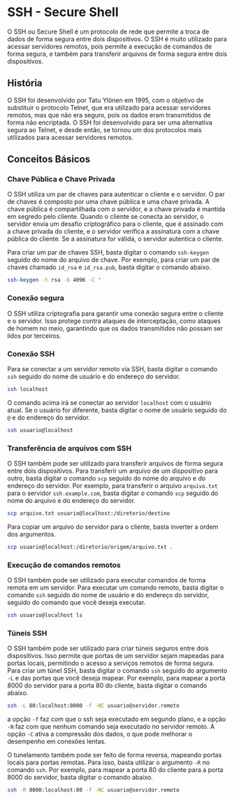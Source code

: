 # SSH - Secure Shell
O SSH ou Secure Shell é um protocolo de rede que permite a troca de dados de forma segura entre dois dispositivos. O SSH é muito utilizado para acessar servidores remotos, pois permite a execução de comandos de forma segura, e também para transferir arquivos de forma segura entre dois dispositivos.

## História
O SSH foi desenvolvido por Tatu Ylönen em 1995, com o objetivo de substituir o protocolo Telnet, que era utilizado para acessar servidores remotos, mas que não era seguro, pois os dados eram transmitidos de forma não encriptada. O SSH foi desenvolvido para ser uma alternativa segura ao Telnet, e desde então, se tornou um dos protocolos mais utilizados para acessar servidores remotos.

## Conceitos Básicos
### Chave Pública e Chave Privada
O SSH utiliza um par de chaves para autenticar o cliente e o servidor. O par de chaves é composto por uma chave pública e uma chave privada. A chave pública é compartilhada com o servidor, e a chave privada é mantida em segredo pelo cliente. Quando o cliente se conecta ao servidor, o servidor envia um desafio criptográfico para o cliente, que é assinado com a chave privada do cliente, e o servidor verifica a assinatura com a chave pública do cliente. Se a assinatura for válida, o servidor autentica o cliente.

Para criar um par de chaves SSH, basta digitar o comando `ssh-keygen` seguido do nome do arquivo de chave. Por exemplo, para criar um par de chaves chamado `id_rsa` e `id_rsa.pub`, basta digitar o comando abaixo.

```bash
ssh-keygen -t rsa -b 4096 -C "
```


### Conexão segura
O SSH utiliza criptografia para garantir uma conexão segura entre o cliente e o servidor. Isso protege contra ataques de interceptação, como ataques de homem no meio, garantindo que os dados transmitidos não possam ser lidos por terceiros.

### Conexão SSH
Para se conectar a um servidor remoto via SSH, basta digitar o comando `ssh` seguido do nome de usuário e do endereço do servidor. 

```bash
ssh localhost
```

O comando acima irá se conectar ao servidor `localhost` com o usuário atual. Se o usuário for diferente, basta digitar o nome de usuário seguido do `@` e do endereço do servidor.

```bash
ssh usuario@localhost
```

### Transferência de arquivos com SSH
O SSH também pode ser utilizado para transferir arquivos de forma segura entre dois dispositivos. Para transferir um arquivo de um dispositivo para outro, basta digitar o comando `scp` seguido do nome do arquivo e do endereço do servidor. Por exemplo, para transferir o arquivo `arquivo.txt` para o servidor `ssh.example.com`, basta digitar o comando `scp` seguido do nome do arquivo e do endereço do servidor.

```bash
scp arquivo.txt usuario@localhost:/diretorio/destino
```
Para copiar um arquivo do servidor para o cliente, basta inverter a ordem dos argumentos.

```bash
scp usuario@localhost:/diretorio/origem/arquivo.txt .
```

### Execução de comandos remotos
O SSH também pode ser utilizado para executar comandos de forma remota em um servidor. Para executar um comando remoto, basta digitar o comando `ssh` seguido do nome de usuário e do endereço do servidor, seguido do comando que você deseja executar.

```bash
ssh usuario@localhost ls
```


### Túneis SSH
O SSH também pode ser utilizado para criar túneis seguros entre dois dispositivos. Isso permite que portas de um servidor sejam mapeadas para portas locais, permitindo o acesso a serviços remotos de forma segura. Para criar um túnel SSH, basta digitar o comando `ssh` seguido do argumento `-L` e das portas que você deseja mapear. Por exemplo, para mapear a porta 8000 do servidor para a porta 80 do cliente, basta digitar o comando abaixo.

```bash
ssh -L 80:localhost:8000 -f -NC usuario@servidor.remoto
```
a opção `-f` faz com que o ssh seja executado em segundo plano, e a opção `-N` faz com que nenhum comando seja executado no servidor remoto. A opção `-C` ativa a compressão dos dados, o que pode melhorar o desempenho em conexões lentas.

O tunelamento também pode ser feito de forma reversa, mapeando portas locais para portas remotas. Para isso, basta utilizar o argumento `-R` no comando `ssh`. Por exemplo, para mapear a porta 80 do cliente para a porta 8000 do servidor, basta digitar o comando abaixo.

```bash
ssh -R 8000:localhost:80 -f -NC usuario@servidor.remoto
```

